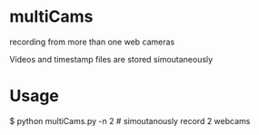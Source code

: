 # multiCams
recording from more than one web cameras

Videos and timestamp files are stored simoutaneously


# Usage
$ python multiCams.py -n 2 # simoutanously record 2 webcams
